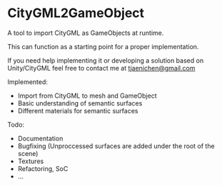 # CityGML2GameObject
A tool to import CityGML as GameObjects at runtime.

This can function as a starting point for a proper implementation.

If you need help implementing it or developing a solution based on Unity/CityGML feel free to contact me at tjaenichen@gmail.com

Implemented:

- Import from CityGML to mesh and GameObject
- Basic understanding of semantic surfaces
- Different materials for semantic surfaces

Todo:

- Documentation
- Bugfixing (Unproccessed surfaces are added under the root of the scene)
- Textures
- Refactoring, SoC
- ...

 
